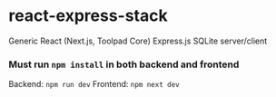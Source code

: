 # react-express-stack
Generic React (Next.js, Toolpad Core) Express.js SQLite server/client

### Must run `npm install` in both backend and frontend
Backend: `npm run dev`
Frontend: `npm next dev`
